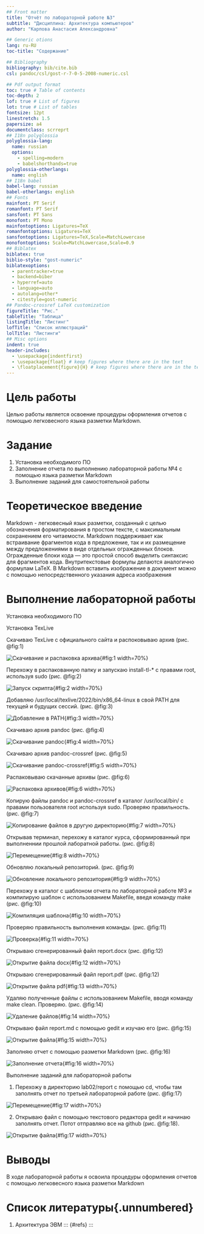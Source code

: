 ```yaml
---
## Front matter
title: "Отчёт по лабораторной работе №3"
subtitle: "Дисциплина: Архитектура компьютеров"
author: "Карпова Анастасия Александровна"

## Generic otions
lang: ru-RU
toc-title: "Содержание"

## Bibliography
bibliography: bib/cite.bib
csl: pandoc/csl/gost-r-7-0-5-2008-numeric.csl

## Pdf output format
toc: true # Table of contents
toc-depth: 2
lof: true # List of figures
lot: true # List of tables
fontsize: 12pt
linestretch: 1.5
papersize: a4
documentclass: scrreprt
## I18n polyglossia
polyglossia-lang:
  name: russian
  options:
	- spelling=modern
	- babelshorthands=true
polyglossia-otherlangs:
  name: english
## I18n babel
babel-lang: russian
babel-otherlangs: english
## Fonts
mainfont: PT Serif
romanfont: PT Serif
sansfont: PT Sans
monofont: PT Mono
mainfontoptions: Ligatures=TeX
romanfontoptions: Ligatures=TeX
sansfontoptions: Ligatures=TeX,Scale=MatchLowercase
monofontoptions: Scale=MatchLowercase,Scale=0.9
## Biblatex
biblatex: true
biblio-style: "gost-numeric"
biblatexoptions:
  - parentracker=true
  - backend=biber
  - hyperref=auto
  - language=auto
  - autolang=other*
  - citestyle=gost-numeric
## Pandoc-crossref LaTeX customization
figureTitle: "Рис."
tableTitle: "Таблица"
listingTitle: "Листинг"
lofTitle: "Список иллюстраций"
lolTitle: "Листинги"
## Misc options
indent: true
header-includes:
  - \usepackage{indentfirst}
  - \usepackage{float} # keep figures where there are in the text
  - \floatplacement{figure}{H} # keep figures where there are in the text
---
```


# Цель работы

Целью работы является освоение процедуры оформления отчетов с помощью легковесного
языка разметки Markdown.

# Задание

1. Установка необходимого ПО
2. Заполнение отчета по выполнению лабораторной работы №4 с помощью языка разметки Markdown
3. Выполнение заданий для самостоятельной работы

# Теоретическое введение

Markdown - легковесный язык разметки, созданный с целью обозначения форматирования в простом тексте, 
с максимальным сохранением его читаемости. Markdown поддерживает как встраивание фрагментов кода в 
предложение, так и их размещение между предложениями в виде отдельных огражденных блоков. Огражденные блоки
кода — это простой способ выделить синтаксис для фрагментов кода. Внутритекстовые формулы делаются аналогично 
формулам LaTeX. В Markdown вставить изображение в документ можно с помощью непосредственного указания адреса 
изображения

# Выполнение лабораторной работы

Установка необходимого ПО 
   
  Установка TexLive
  
  Скачиваю TexLive с официального сайта и распоковываю архив (рис. @fig:1)
  
![Скачивание и распаковка архива](image/Л03/4.1.jpg){#fig:1 width=70%}

  Перехожу в распакованную папку и запускаю install-tl-* с правами root, используя sudo (рис. @fig:2)
  
![Запуск скрипта](image/Л03/4.2.jpg){#fig:2 width=70%}

  Добавляю /usr/local/texlive/2022/bin/x86_64-linux в свой PATH для текущей и будущих сессий. (рис. @fig:3)
  
![Добавление в PATH](image/Л03/4.3.jpg){#fig:3 width=70%}

  Скачиваю архив pandoc (рис. @fig:4)
  
![Cкачивание pandoc](image/Л03/4.4.jpg){#fig:4 width=70%}

  Скачиваю архив pandoc-crossref (рис. @fig:5)
  
![Cкачивание pandoc-crossref](image/Л03/4.5.jpg){#fig:5 width=70%}
 
  Распаковываю скачанные архивы (рис. @fig:6)
  
![Распаковка архивов](image/Л03/4.6.jpg){#fig:6 width=70%}

  Копирую файлы pandoc и pandoc-crossref в каталог /usr/local/bin/ с правами пользователя root используя sudo. Проверяю правильность. (рис. @fig:7)
  
![Копирование файлов в другую директорию](image/Л03/4.7.jpg){#fig:7 width=70%}

  Открывав терминал, перехожу в каталог курса, сформированный при выполненнии прошлой лаборатной работы. (рис. @fig:8)

![Перемещение](image/Л03/4.8.jpg){#fig:8 width=70%}

  Обновляю локальный репозиторий. (рис. @fig:9)

![Обновление локального репозитория](image/Л03/4.9.jpg){#fig:9 width=70%}

  Перехожу в каталог с шаблоном отчета по лабораторной работе №3 и компилирую шаблон с использованием Makefile, введя команду make (рис. @fig:10)
  
![Компиляция шаблона](image/Л03/4.10.jpg){#fig:10 width=70%}

  Проверяю правильность выполнения команды. (рис. @fig:11)
  
![Проверка](image/Л03/4.11.jpg){#fig:11 width=70%} 
  
  Открываю сгенерированный файл report.docx (рис. @fig:12)
  
![Открытие файла docx](image/Л03/4.12.jpg){#fig:12 width=70%}
 
  Открываю сгенерированный файл report.pdf (рис. @fig:12)
  
![Открытие файла pdf](image/Л03/4.13.jpg){#fig:13 width=70%}
  
  Удаляю полученные файлы с использованием Makefile, вводя команду make clean. Проверяю. (рис. @fig:14)
  
![Удаление файлов](image/Л03/4.14.jpg){#fig:14 width=70%}
 
  Открываю файл report.md с помощью gedit и изучаю его (рис. @fig:15)
  
![Открытие файла](image/Л03/4.15.jpg){#fig:15 width=70%}
 
  Заполняю отчет с помощью разметки Markdown (рис. @fig:16)
  
![Заполнение отчета](image/Л03/4.16.jpg){#fig:16 width=70%}

Выполнение заданий для лабораторной работы
  
  1. Перехожу в директорию lab02/report с помощью cd, чтобы там заполнять отчет по третьей лабораторной работе (рис. @fig:17)
  
![Перемещение](image/Л03/4.17.jpg){#fig:17 width=70%}
  
  2. Открываю файл с помощью текстового редактора gedit и начинаю заполнять отчет. Потот отправляю все на github (рис. @fig:18).
 
![Открытие файла](image/Л03/4.17.jpg){#fig:17 width=70%} 
 
 
# Выводы

В ходе лабораторной работы я освоила процедуры оформления отчетов с помощью легковесного языка разметки Markdown

# Список литературы{.unnumbered}
1. Архитектура ЭВМ
::: {#refs}
:::
